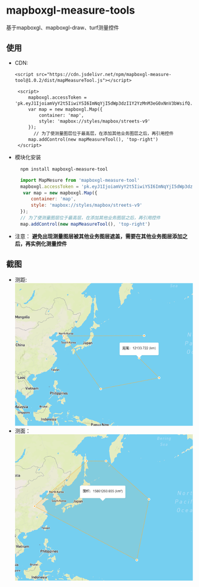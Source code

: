 # mapboxgl-measure-tools
基于mapboxgl、mapboxgl-draw、turf测量控件

## 使用
 - CDN:
   ```
   <script src="https://cdn.jsdelivr.net/npm/mapboxgl-measure-tool@1.0.2/dist/mapMeasureTool.js"></script>
   ```
  
   ``` 
    <script>
        mapboxgl.accessToken = 'pk.eyJ1IjoiamVyY2t5IiwiYSI6ImNqYjI5dWp3dzI1Y2YzMnM3eG0xNnV3bWsifQ.eQp4goc9Ng8SuEZcdgNJ_g';
        var map = new mapboxgl.Map({
            container: 'map',
            style: 'mapbox://styles/mapbox/streets-v9'
        });
          // 为了使测量图层位于最高层，在添加其他业务图层之后，再引用控件
        map.addControl(new mapMeasureTool(), 'top-right')
    </script>
   ```
  - 模块化安装
    ```
      npm install mapboxgl-measure-tool
    ```
    ```js
      import MapMesure from 'mapboxgl-measure-tool'
      mapboxgl.accessToken = 'pk.eyJ1IjoiamVyY2t5IiwiYSI6ImNqYjI5dWp3dzI1Y2YzMnM3eG0xNnV3bWsifQ.eQp4goc9Ng8SuEZcdgNJ_g';
       var map = new mapboxgl.Map({
          container: 'map',
          style: 'mapbox://styles/mapbox/streets-v9'
      });
      // 为了使测量图层位于最高层，在添加其他业务图层之后，再引用控件
      map.addControl(new mapMeasureTool(), 'top-right')

    ```
   - 注意： **避免出现测量图层被其他业务图层遮盖，需要在其他业务图层添加之后，再实例化测量控件**
   
   
## 截图
  - 测距:   
  ![](./assets/line.png)
  - 测面：   
  ![](./assets/area.png)
  
 
   
